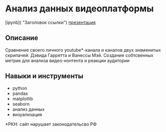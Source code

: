 # Анализ данных видеоплатформы
[ipynb]( "Заголовок ссылки") [презентация](https://disk.yandex.ru/i/4wdtu2oLHQowDg "презентация")

## Описание	
Сравнение своего личного youtube*-канала и каналов двух знаменитых скрипачей: Дэвида Гарретта и Ванессы Мэй. Создание собтсвенных метрик для анализа видео-контента и реакции аудитории
## Навыки и инструменты
- python 
- pandas 
- matplotlib
- seaborn
- анализ данных
- визуализация

*РКН: сайт нарушает законодательсво РФ
